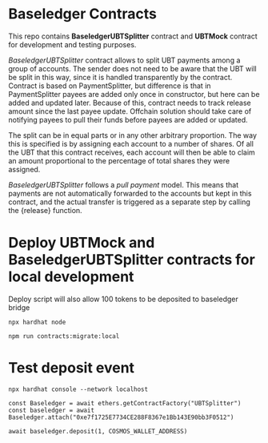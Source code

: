 # Baseledger Contracts

This repo contains **BaseledgerUBTSplitter** contract and **UBTMock** contract for development and testing purposes.

_BaseledgerUBTSplitter_ contract allows to split UBT payments among a group of accounts. The sender does not need to be aware
that the UBT will be split in this way, since it is handled transparently by the contract.
Contract is based on PaymentSplitter, but difference is that in PaymentSplitter payees are added only once in constructor,
but here can be added and updated later. Because of this, contract needs to track release amount since the last payee update.
Offchain solution should take care of notifying payees to pull their funds before payees are added or updated.

The split can be in equal parts or in any other arbitrary proportion. The way this is specified is by assigning each
account to a number of shares. Of all the UBT that this contract receives, each account will then be able to claim
an amount proportional to the percentage of total shares they were assigned.

_BaseledgerUBTSplitter_ follows a _pull payment_ model. This means that payments are not automatically forwarded to the
accounts but kept in this contract, and the actual transfer is triggered as a separate step by calling the {release}
function.

# Deploy UBTMock and BaseledgerUBTSplitter contracts for local development

Deploy script will also allow 100 tokens to be deposited to baseledger bridge

```shell
npx hardhat node

npm run contracts:migrate:local
```

# Test deposit event

```shell
npx hardhat console --network localhost

const Baseledger = await ethers.getContractFactory("UBTSplitter")
const baseledger = await Baseledger.attach("0xe7f1725E7734CE288F8367e1Bb143E90bb3F0512")

await baseledger.deposit(1, COSMOS_WALLET_ADDRESS)
```
